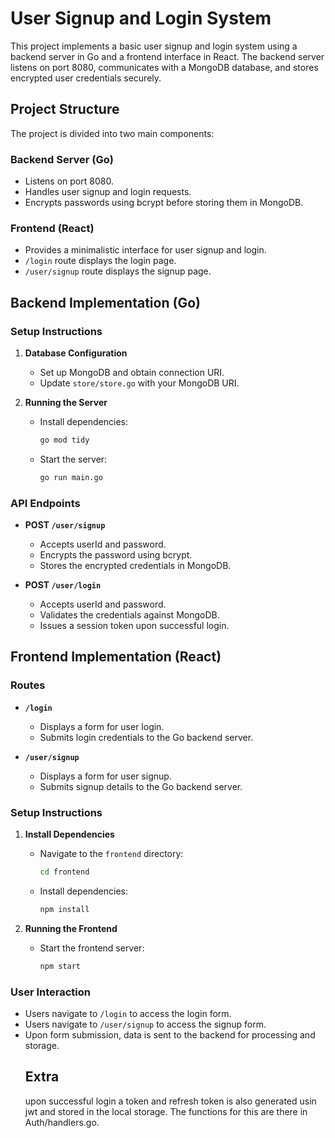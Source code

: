 # User Signup and Login System

This project implements a basic user signup and login system using a backend server in Go and a frontend interface in React. The backend server listens on port 8080, communicates with a MongoDB database, and stores encrypted user credentials securely.

## Project Structure

The project is divided into two main components:

### Backend Server (Go)

- Listens on port 8080.
- Handles user signup and login requests.
- Encrypts passwords using bcrypt before storing them in MongoDB.

### Frontend (React)

- Provides a minimalistic interface for user signup and login.
- `/login` route displays the login page.
- `/user/signup` route displays the signup page.

## Backend Implementation (Go)

### Setup Instructions

1. **Database Configuration**
   - Set up MongoDB and obtain connection URI.
   - Update `store/store.go` with your MongoDB URI.

2. **Running the Server**
   - Install dependencies: 
     ```bash
     go mod tidy
     ```
   - Start the server: 
     ```bash
     go run main.go
     ```

### API Endpoints

- **POST `/user/signup`**
  - Accepts userId and password.
  - Encrypts the password using bcrypt.
  - Stores the encrypted credentials in MongoDB.

- **POST `/user/login`**
  - Accepts userId and password.
  - Validates the credentials against MongoDB.
  - Issues a session token upon successful login.


## Frontend Implementation (React)

### Routes

- **`/login`**
  - Displays a form for user login.
  - Submits login credentials to the Go backend server.

- **`/user/signup`**
  - Displays a form for user signup.
  - Submits signup details to the Go backend server.

### Setup Instructions

1. **Install Dependencies**
   - Navigate to the `frontend` directory: 
     ```bash
     cd frontend
     ```
   - Install dependencies: 
     ```bash
     npm install
     ```

2. **Running the Frontend**
   - Start the frontend server: 
     ```bash
     npm start
     ```

### User Interaction

- Users navigate to `/login` to access the login form.
- Users navigate to `/user/signup` to access the signup form.
- Upon form submission, data is sent to the backend for processing and storage.
  ## Extra
  upon successful login a token and refresh token is also generated usin jwt and stored in the local storage. The functions for this are there in Auth/handlers.go.
